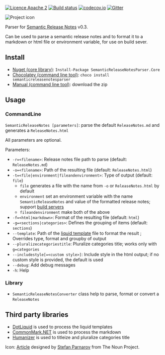 [![Licence Apache 2](https://img.shields.io/badge/licence-Apache%202-blue.svg)](https://github.com/laedit/vika/blob/master/LICENSE) 
[![Build status](https://ci.appveyor.com/api/projects/status/6h723a3g2e99r6on?svg=true)](https://ci.appveyor.com/project/laedit/semanticreleasenotesparser) 
[![codecov.io](https://codecov.io/github/laedit/SemanticReleaseNotesParser/coverage.svg?branch=master)](https://codecov.io/github/laedit/SemanticReleaseNotesParser?branch=master)
[![Gitter](https://badges.gitter.im/laedit/SemanticReleaseNotesParser.svg)](https://gitter.im/laedit/SemanticReleaseNotesParser?utm_source=badge&utm_medium=badge&utm_campaign=pr-badge)


![Project icon](icon.png)

Parser for [Semantic Release Notes](http://www.semanticreleasenotes.org/) v0.3.

Can be used to parse a semantic release notes and to format it to a markdown or html file or environment variable, for use on build sever.

## Install
 - [Nuget (core library)](https://www.nuget.org/packages/SemanticReleaseNotesParser.Core/): `Install-Package SemanticReleaseNotesParser.Core`
 - [Chocolatey (command line tool)](https://chocolatey.org/packages/semanticreleasenotesparser/): `choco install semanticreleasenotesparser`
 - [Manual (command line tool)](https://github.com/laedit/SemanticReleaseNotesParser/releases): download the zip

## Usage
### CommandLine
`SemanticReleaseNotes [parameters]`: parse the default `ReleaseNotes.md` and generates a `ReleaseNotes.html`

All parameters are optional.

Parameters:

 - `-r=<filename>`: Release notes file path to parse (default: `ReleaseNotes.md`)
 - `-o=<filename>`: Path of the resulting file (default: `ReleaseNotes.html`)
 - `-t=<file|environment|fileandenvironment>`: Type of output (default: `file`)
   - `file` generates a file with the name from `-o` or `ReleaseNotes.html` by default
   - `environment` set an environment variable with the name `SemanticReleaseNotes` and value of the formatted release notes; support [build servers](https://github.com/laedit/SemanticReleaseNotesParser/wiki/Build-Servers-Support)
   - `fileandenvironment` make both of the above
 - `-f=<html|markdown>`: Format of the resulting file (default: `html`)
 - `-g=<sections|categories>`: Defines the grouping of items (default: `sections`)
 - `--template`: Path of the [liquid template](https://github.com/laedit/SemanticReleaseNotesParser/wiki/Format-templating) file to format the result ; Overrides type, format and groupby of output
 - `--pluralizecategoriestitle`: Pluralize categories title; works only with `g=categories`
 - `--includestyle[=<custom style>]`: Include style in the html output; if no custom style is provided, the default is used
 - `--debug`: Add debug messages
 - `-h`: Help

### Library
- `SemanticReleaseNotesConverter` class help to parse, format or convert a `ReleaseNotes`

## Third party libraries
 - [DotLiquid](https://github.com/dotliquid/dotliquid) is used to process the liquid templates
 - [CommonMark.NET](https://github.com/Knagis/CommonMark.NET) is used to process the markdown
 - [Humanizer](https://github.com/Humanizr/Humanizer) is used to titleize and pluralize categories title

Icon: [Article](https://thenounproject.com/term/article/16591/) designed by [Stefan Parnarov](https://thenounproject.com/sapi/) from The Noun Project.
